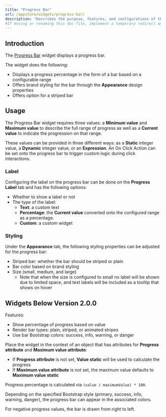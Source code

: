 ```yaml
---
title: "Progress Bar"
url: /appstore/widgets/progress-bar/
description: "Describes the purpose, features, and configurations of the Progress Bar widget which is available in the Mendix Marketplace."
#If moving or renaming this doc file, implement a temporary redirect and let the respective team know they should update the URL in the product. See Mapping to Products for more details.
---
```


## Introduction

The [Progress Bar](https://marketplace.mendix.com/link/component/48910/) widget displays a progress bar.

The widget does the following:

* Displays a progress percentage in the form of a bar based on a configurable range
* Offers brand styling for the bar through the **Appearance** design properties
* Offers option for a striped bar

## Usage

The Progress Bar widget requires three values: a **Minimum value** and **Maximum value** to describe the full range of progress as well as a **Current value** to indicate the progression on that range. 

These values can be provided in three different ways: as a **Static** integer value, a **Dynamic** integer value, or an **Expression**. An On Click Action can be set onto the progress bar to trigger custom logic during click interactions.

### Label

Configuring the label on the progress bar can be done on the **Progress Label** tab and has the following options:

* Whether to show a label or not
* The type of the label:
    * **Text**: a custom text
    * **Percentage**: the **Current value** converted onto the configured range as a percentage. 
    * **Custom**: a custom widget

### Styling

Under the **Appearance** tab, the following styling properties can be adjusted for the progress bar:

* Striped bar: whether the bar should be striped or plain
* Bar color based on brand styling
* Size (small, medium, and large)
    * Note that when the size is configured to small no label will be shown due to limited space, and text labels will be included as a tooltip that shows on hover

## Widgets Below Version 2.0.0

Features:

* Show percentage of progress based on value
* Render bar types: plain, striped, or animated stripes
* Use bar Bootstrap colors: success, info, warning, or danger

Place the widget in the context of an object that has attributes for **Progress attribute** and **Maximum value attribute**:

* If **Progress attribute** is not set, **Value static** will be used to calculate the progress
* If **Maximum value attribute** is not set, the maximum value defaults to **Maximum value static**

Progress percentage is calculated via `(value / maximumValue) * 100`.

Depending on the specified Bootstrap style (primary, success, info, warning, danger), the progress bar can appear in the associated colors.

For negative progress values, the bar is drawn from right to left.
